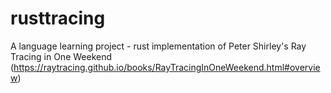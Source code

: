 # rusttracing
A language learning project - rust implementation of Peter Shirley's Ray Tracing in One Weekend (https://raytracing.github.io/books/RayTracingInOneWeekend.html#overview)

